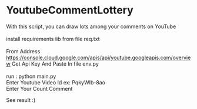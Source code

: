 # YoutubeCommentLottery
With this script, you can draw lots among your comments on YouTube<br/><br/>
install requirements lib from file req.txt<br/><br/>
From Address https://console.cloud.google.com/apis/api/youtube.googleapis.com/overview Get Api Key And Paste In file env.py<br/><br/>
run :
  python main.py<br/>
  Enter Youtube Video Id ex: PqkyWIb-8ao<br/>
  Enter Your Count Comment <br/>
  
  See result :)
  
  
  
